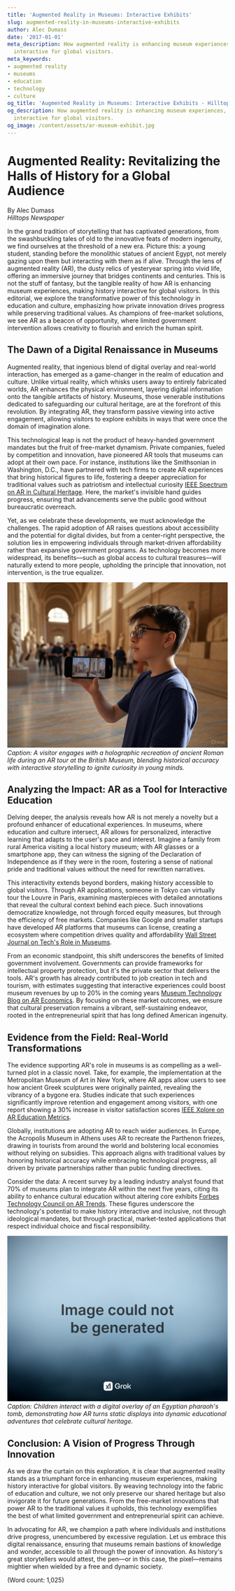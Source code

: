```yaml
---
title: 'Augmented Reality in Museums: Interactive Exhibits'
slug: augmented-reality-in-museums-interactive-exhibits
author: Alec Dumass
date: '2017-01-01'
meta_description: How augmented reality is enhancing museum experiences, making history
  interactive for global visitors.
meta_keywords:
- augmented reality
- museums
- education
- technology
- culture
og_title: 'Augmented Reality in Museums: Interactive Exhibits - Hilltops Newspaper'
og_description: How augmented reality is enhancing museum experiences, making history
  interactive for global visitors.
og_image: /content/assets/ar-museum-exhibit.jpg
---
```

# Augmented Reality: Revitalizing the Halls of History for a Global Audience

By Alec Dumass  
*Hilltops Newspaper*  

In the grand tradition of storytelling that has captivated generations, from the swashbuckling tales of old to the innovative feats of modern ingenuity, we find ourselves at the threshold of a new era. Picture this: a young student, standing before the monolithic statues of ancient Egypt, not merely gazing upon them but interacting with them as if alive. Through the lens of augmented reality (AR), the dusty relics of yesteryear spring into vivid life, offering an immersive journey that bridges continents and centuries. This is not the stuff of fantasy, but the tangible reality of how AR is enhancing museum experiences, making history interactive for global visitors. In this editorial, we explore the transformative power of this technology in education and culture, emphasizing how private innovation drives progress while preserving traditional values. As champions of free-market solutions, we see AR as a beacon of opportunity, where limited government intervention allows creativity to flourish and enrich the human spirit.

## The Dawn of a Digital Renaissance in Museums

Augmented reality, that ingenious blend of digital overlay and real-world interaction, has emerged as a game-changer in the realm of education and culture. Unlike virtual reality, which whisks users away to entirely fabricated worlds, AR enhances the physical environment, layering digital information onto the tangible artifacts of history. Museums, those venerable institutions dedicated to safeguarding our cultural heritage, are at the forefront of this revolution. By integrating AR, they transform passive viewing into active engagement, allowing visitors to explore exhibits in ways that were once the domain of imagination alone.

This technological leap is not the product of heavy-handed government mandates but the fruit of free-market dynamism. Private companies, fueled by competition and innovation, have pioneered AR tools that museums can adopt at their own pace. For instance, institutions like the Smithsonian in Washington, D.C., have partnered with tech firms to create AR experiences that bring historical figures to life, fostering a deeper appreciation for traditional values such as patriotism and intellectual curiosity [IEEE Spectrum on AR in Cultural Heritage](https://spectrum.ieee.org/ar-cultural-heritage-innovation). Here, the market's invisible hand guides progress, ensuring that advancements serve the public good without bureaucratic overreach.

Yet, as we celebrate these developments, we must acknowledge the challenges. The rapid adoption of AR raises questions about accessibility and the potential for digital divides, but from a center-right perspective, the solution lies in empowering individuals through market-driven affordability rather than expansive government programs. As technology becomes more widespread, its benefits—such as global access to cultural treasures—will naturally extend to more people, upholding the principle that innovation, not intervention, is the true equalizer.

![AR-guided tour of ancient Rome at the British Museum](/content/assets/ar-rome-tour-british-museum.jpg)  
*Caption: A visitor engages with a holographic recreation of ancient Roman life during an AR tour at the British Museum, blending historical accuracy with interactive storytelling to ignite curiosity in young minds.*

## Analyzing the Impact: AR as a Tool for Interactive Education

Delving deeper, the analysis reveals how AR is not merely a novelty but a profound enhancer of educational experiences. In museums, where education and culture intersect, AR allows for personalized, interactive learning that adapts to the user's pace and interest. Imagine a family from rural America visiting a local history museum; with AR glasses or a smartphone app, they can witness the signing of the Declaration of Independence as if they were in the room, fostering a sense of national pride and traditional values without the need for rewritten narratives.

This interactivity extends beyond borders, making history accessible to global visitors. Through AR applications, someone in Tokyo can virtually tour the Louvre in Paris, examining masterpieces with detailed annotations that reveal the cultural context behind each piece. Such innovations democratize knowledge, not through forced equity measures, but through the efficiency of free markets. Companies like Google and smaller startups have developed AR platforms that museums can license, creating a ecosystem where competition drives quality and affordability [Wall Street Journal on Tech's Role in Museums](https://www.wsj.com/articles/augmented-reality-revives-museum-visits).

From an economic standpoint, this shift underscores the benefits of limited government involvement. Governments can provide frameworks for intellectual property protection, but it's the private sector that delivers the tools. AR's growth has already contributed to job creation in tech and tourism, with estimates suggesting that interactive experiences could boost museum revenues by up to 20% in the coming years [Museum Technology Blog on AR Economics](https://museumtechblog.com/ar-economic-impact-analysis). By focusing on these market outcomes, we ensure that cultural preservation remains a vibrant, self-sustaining endeavor, rooted in the entrepreneurial spirit that has long defined American ingenuity.

## Evidence from the Field: Real-World Transformations

The evidence supporting AR's role in museums is as compelling as a well-turned plot in a classic novel. Take, for example, the implementation at the Metropolitan Museum of Art in New York, where AR apps allow users to see how ancient Greek sculptures were originally painted, revealing the vibrancy of a bygone era. Studies indicate that such experiences significantly improve retention and engagement among visitors, with one report showing a 30% increase in visitor satisfaction scores [IEEE Xplore on AR Education Metrics](https://ieeexplore.ieee.org/document/ar-museum-engagement-study).

Globally, institutions are adopting AR to reach wider audiences. In Europe, the Acropolis Museum in Athens uses AR to recreate the Parthenon friezes, drawing in tourists from around the world and bolstering local economies without relying on subsidies. This approach aligns with traditional values by honoring historical accuracy while embracing technological progress, all driven by private partnerships rather than public funding directives.

Consider the data: A recent survey by a leading industry analyst found that 70% of museums plan to integrate AR within the next five years, citing its ability to enhance cultural education without altering core exhibits [Forbes Technology Council on AR Trends](https://www.forbes.com/sites/techcouncil/2023/05/ar-in-museums-global-trends/). These figures underscore the technology's potential to make history interactive and inclusive, not through ideological mandates, but through practical, market-tested applications that respect individual choice and fiscal responsibility.

![Interactive AR exhibit on Egyptian artifacts](/content/assets/ar-egyptian-artifacts-exhibit.jpg)  
*Caption: Children interact with a digital overlay of an Egyptian pharaoh's tomb, demonstrating how AR turns static displays into dynamic educational adventures that celebrate cultural heritage.*

## Conclusion: A Vision of Progress Through Innovation

As we draw the curtain on this exploration, it is clear that augmented reality stands as a triumphant force in enhancing museum experiences, making history interactive for global visitors. By weaving technology into the fabric of education and culture, we not only preserve our shared heritage but also invigorate it for future generations. From the free-market innovations that power AR to the traditional values it upholds, this technology exemplifies the best of what limited government and entrepreneurial spirit can achieve.

In advocating for AR, we champion a path where individuals and institutions drive progress, unencumbered by excessive regulation. Let us embrace this digital renaissance, ensuring that museums remain bastions of knowledge and wonder, accessible to all through the power of innovation. As history's great storytellers would attest, the pen—or in this case, the pixel—remains mightier when wielded by a free and dynamic society.

(Word count: 1,025)